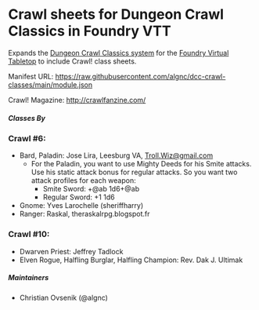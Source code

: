 # Crawl sheets for Dungeon Crawl Classics in Foundry VTT

Expands the [Dungeon Crawl Classics system](https://github.com/cyface/foundryvtt-dcc/) for the [Foundry Virtual Tabletop](https://foundryvtt.com) to include Crawl! class sheets.

Manifest URL: https://raw.githubusercontent.com/algnc/dcc-crawl-classes/main/module.json

Crawl! Magazine: http://crawlfanzine.com/

##### Classes By
### Crawl #6:
* Bard, Paladin: Jose Lira, Leesburg VA, Troll.Wiz@gmail.com
  * For the Paladin, you want to use Mighty Deeds for his Smite attacks. Use his static attack bonus for regular attacks. So you want two attack profiles for each weapon:
    * Smite Sword: +@ab    1d6+@ab
    * Regular Sword: +1 1d6
* Gnome: Yves Larochelle (sheriffharry)
* Ranger: Raskal, theraskalrpg.blogspot.fr

### Crawl #10:
* Dwarven Priest: Jeffrey Tadlock
* Elven Rogue, Halfling Burglar, Halfling Champion: Rev. Dak J. Ultimak

##### Maintainers
* Christian Ovsenik (@algnc) 

